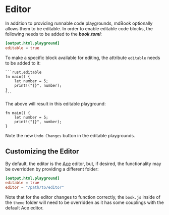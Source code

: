 # Editor

In addition to providing runnable code playgrounds, mdBook optionally allows them
to be editable. In order to enable editable code blocks, the following needs to
be added to the ***book.toml***:

```toml
[output.html.playground]
editable = true
```

To make a specific block available for editing, the attribute `editable` needs
to be added to it:

<pre><code class="language-markdown">```rust,editable
fn main() {
    let number = 5;
    print!("{}", number);
}
```</code></pre>

The above will result in this editable playground:

```rust,editable
fn main() {
    let number = 5;
    print!("{}", number);
}
```

Note the new `Undo Changes` button in the editable playgrounds.

## Customizing the Editor

By default, the editor is the [Ace](https://ace.c9.io/) editor, but, if desired,
the functionality may be overridden by providing a different folder:

```toml
[output.html.playground]
editable = true
editor = "/path/to/editor"
```

Note that for the editor changes to function correctly, the `book.js` inside of
the `theme` folder will need to be overridden as it has some couplings with the
default Ace editor.
